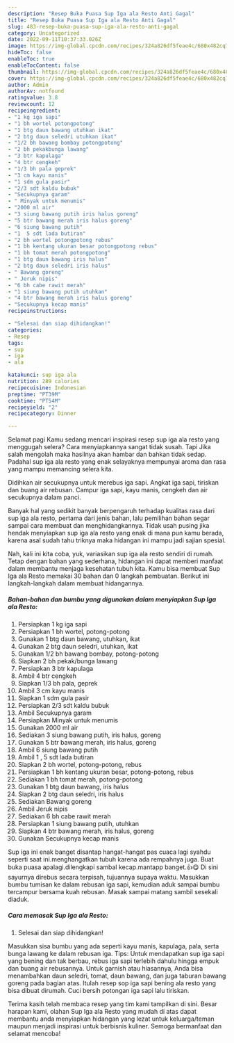 ```yaml
---
description: "Resep Buka Puasa Sup Iga ala Resto Anti Gagal"
title: "Resep Buka Puasa Sup Iga ala Resto Anti Gagal"
slug: 483-resep-buka-puasa-sup-iga-ala-resto-anti-gagal
category: Uncategorized
date: 2022-09-11T10:37:33.026Z
image: https://img-global.cpcdn.com/recipes/324a826df5feae4c/680x482cq70/sup-iga-ala-resto-foto-resep-utama.jpg
hideToc: false
enableToc: true
enableTocContent: false
thumbnail: https://img-global.cpcdn.com/recipes/324a826df5feae4c/680x482cq70/sup-iga-ala-resto-foto-resep-utama.jpg
cover: https://img-global.cpcdn.com/recipes/324a826df5feae4c/680x482cq70/sup-iga-ala-resto-foto-resep-utama.jpg
author: Admin
authorAv: notfound
ratingvalue: 3.8
reviewcount: 12
recipeingredient:
- "1 kg iga sapi"
- "1 bh wortel potongpotong"
- "1 btg daun bawang utuhkan ikat"
- "2 btg daun seledri utuhkan ikat"
- "1/2 bh bawang bombay potongpotong"
- "2 bh pekakbunga lawang"
- "3 btr kapulaga"
- "4 btr cengkeh"
- "1/3 bh pala geprek"
- "3 cm kayu manis"
- "1 sdm gula pasir"
- "2/3 sdt kaldu bubuk"
- "Secukupnya garam"
- " Minyak untuk menumis"
- "2000 ml air"
- "3 siung bawang putih iris halus goreng"
- "5 btr bawang merah iris halus goreng"
- "6 siung bawang putih"
- "1  5 sdt lada butiran"
- "2 bh wortel potongpotong rebus"
- "1 bh kentang ukuran besar potongpotong rebus"
- "1 bh tomat merah potongpotong"
- "1 btg daun bawang iris halus"
- "2 btg daun seledri iris halus"
- " Bawang goreng"
- " Jeruk nipis"
- "6 bh cabe rawit merah"
- "1 siung bawang putih utuhkan"
- "4 btr bawang merah iris halus goreng"
- "Secukupnya kecap manis"
recipeinstructions:

- "Selesai dan siap dihidangkan!"
categories:
- Resep
tags:
- sup
- iga
- ala

katakunci: sup iga ala 
nutrition: 289 calories
recipecuisine: Indonesian
preptime: "PT39M"
cooktime: "PT54M"
recipeyield: "2"
recipecategory: Dinner

---
```



Selamat pagi Kamu sedang mencari inspirasi resep sup iga ala resto yang menggugah selera? Cara menyiapkannya sangat tidak susah. Tapi Jika salah mengolah maka hasilnya akan hambar dan bahkan tidak sedap. Padahal sup iga ala resto yang enak selayaknya mempunyai aroma dan rasa yang mampu memancing selera kita.


Didihkan air secukupnya untuk merebus iga sapi. Angkat iga sapi, tiriskan dan buang air rebusan. Campur iga sapi, kayu manis, cengkeh dan air secukupnya dalam panci.

Banyak hal yang sedikit banyak berpengaruh terhadap kualitas rasa dari sup iga ala resto, pertama dari jenis bahan, lalu pemilihan bahan segar sampai cara membuat dan menghidangkannya. Tidak usah pusing jika hendak menyiapkan sup iga ala resto yang enak di mana pun kamu berada, karena asal sudah tahu triknya maka hidangan ini mampu jadi sajian spesial.


Nah, kali ini kita coba, yuk, variasikan sup iga ala resto sendiri di rumah. Tetap dengan bahan yang sederhana, hidangan ini dapat memberi manfaat dalam membantu menjaga kesehatan tubuh kita. Kamu bisa membuat Sup Iga ala Resto memakai 30 bahan dan 0 langkah pembuatan. Berikut ini langkah-langkah dalam membuat hidangannya.

<!--inarticleads1-->

##### Bahan-bahan dan bumbu yang digunakan dalam menyiapkan Sup Iga ala Resto:

1. Persiapkan 1 kg iga sapi
1. Persiapkan 1 bh wortel, potong-potong
1. Gunakan 1 btg daun bawang, utuhkan, ikat
1. Gunakan 2 btg daun seledri, utuhkan, ikat
1. Gunakan 1/2 bh bawang bombay, potong-potong
1. Siapkan 2 bh pekak/bunga lawang
1. Persiapkan 3 btr kapulaga
1. Ambil 4 btr cengkeh
1. Siapkan 1/3 bh pala, geprek
1. Ambil 3 cm kayu manis
1. Siapkan 1 sdm gula pasir
1. Persiapkan 2/3 sdt kaldu bubuk
1. Ambil Secukupnya garam
1. Persiapkan  Minyak untuk menumis
1. Gunakan 2000 ml air
1. Sediakan 3 siung bawang putih, iris halus, goreng
1. Gunakan 5 btr bawang merah, iris halus, goreng
1. Ambil 6 siung bawang putih
1. Ambil 1 , 5 sdt lada butiran
1. Siapkan 2 bh wortel, potong-potong, rebus
1. Persiapkan 1 bh kentang ukuran besar, potong-potong, rebus
1. Sediakan 1 bh tomat merah, potong-potong
1. Gunakan 1 btg daun bawang, iris halus
1. Siapkan 2 btg daun seledri, iris halus
1. Sediakan  Bawang goreng
1. Ambil  Jeruk nipis
1. Sediakan 6 bh cabe rawit merah
1. Persiapkan 1 siung bawang putih, utuhkan
1. Siapkan 4 btr bawang merah, iris halus, goreng
1. Gunakan Secukupnya kecap manis


Sup iga ini enak banget disantap hangat-hangat pas cuaca lagi syahdu seperti saat ini.menghangatkan tubuh karena ada rempahnya juga. Buat buka puasa apalagi.dilengkapi sambal kecap.mantapp banget.👍😋 Di sini sayurnya direbus secara terpisah, tujuannya supaya waktu. Masukkan bumbu tumisan ke dalam rebusan iga sapi, kemudian aduk sampai bumbu tercampur bersama kuah rebusan. Masak sampai matang sambil sesekali diaduk. 

<!--inarticleads2-->

##### Cara memasak Sup Iga ala Resto:


1. Selesai dan siap dihidangkan!

Masukkan sisa bumbu yang ada seperti kayu manis, kapulaga, pala, serta bunga lawang ke dalam rebusan iga. Tips: Untuk mendapatkan sup iga sapi yang bening dan tak berbau, rebus iga sapi terlebih dahulu hingga empuk dan buang air rebusannya. Untuk garnish atau hiasannya, Anda bisa menambahkan daun seledri, tomat, daun bawang, dan juga taburan bawang goreng pada bagian atas. Itulah resep sop iga sapi bening ala resto yang bisa dibuat dirumah. Cuci bersih potongan iga sapi lalu tiriskan. 

Terima kasih telah membaca resep yang tim kami tampilkan di sini. Besar harapan kami, olahan Sup Iga ala Resto yang mudah di atas dapat membantu anda menyiapkan hidangan yang lezat untuk keluarga/teman maupun menjadi inspirasi untuk berbisnis kuliner. Semoga bermanfaat dan selamat mencoba!
